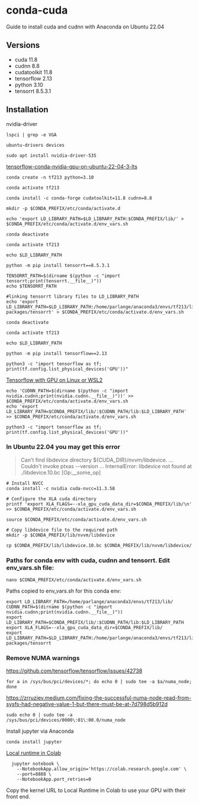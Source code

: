 # conda-cuda
Guide to install cuda and cudnn with Anaconda on Ubuntu 22.04

## Versions

+ cuda 11.8
+ cudnn 8.8
+ cudatoolkit 11.8
+ tensorflow 2.13
+ python 3.10
+ tensorrt 8.5.3.1

## Installation

nvidia-driver

```
lspci | grep -e VGA

ubuntu-drivers devices

sudo apt install nvidia-driver-535

```

[tensorflow-conda-nvidia-gpu-on-ubuntu-22-04-3-lts](https://medium.com/@dev-charodeyka/tensorflow-conda-nvidia-gpu-on-ubuntu-22-04-3-lts-ad61c1d9ee32)



```
conda create -n tf213 python=3.10

conda activate tf213

conda install -c conda-forge cudatoolkit=11.8 cudnn=8.8
```


```
mkdir -p $CONDA_PREFIX/etc/conda/activate.d

echo 'export LD_LIBRARY_PATH=$LD_LIBRARY_PATH:$CONDA_PREFIX/lib/' > $CONDA_PREFIX/etc/conda/activate.d/env_vars.sh

conda deactivate
```


```
conda activate tf213

echo $LD_LIBRARY_PATH

python -m pip install tensorrt==8.5.3.1

TENSORRT_PATH=$(dirname $(python -c "import tensorrt;print(tensorrt.__file__)"))
echo $TENSORRT_PATH

#linking tensorrt library files to LD_LIBRARY_PATH
echo 'export LD_LIBRARY_PATH=$LD_LIBRARY_PATH:/home/parlange/anaconda3/envs/tf213/lib/python3.10/site-packages/tensorrt' > $CONDA_PREFIX/etc/conda/activate.d/env_vars.sh

conda deactivate
```

```
conda activate tf213

echo $LD_LIBRARY_PATH

python -m pip install tensorflow==2.13

python3 -c "import tensorflow as tf; print(tf.config.list_physical_devices('GPU'))"

```


[Tensorflow with GPU on Linux or WSL2](https://medium.com/@mass.thanapol/tensorflow-with-gpu-on-linux-or-wsl2-10b02fd19924)


```
echo 'CUDNN_PATH=$(dirname $(python -c "import nvidia.cudnn;print(nvidia.cudnn.__file__)"))' >> $CONDA_PREFIX/etc/conda/activate.d/env_vars.sh
echo 'export LD_LIBRARY_PATH=$CONDA_PREFIX/lib/:$CUDNN_PATH/lib:$LD_LIBRARY_PATH' >> $CONDA_PREFIX/etc/conda/activate.d/env_vars.sh

python3 -c "import tensorflow as tf; print(tf.config.list_physical_devices('GPU'))"
```

### In Ubuntu 22.04 you may get this error
> Can't find libdevice directory ${CUDA_DIR}/nvvm/libdevice.
...
Couldn't invoke ptxas --version
...
InternalError: libdevice not found at ./libdevice.10.bc [Op:__some_op]


```
# Install NVCC
conda install -c nvidia cuda-nvcc=11.3.58

# Configure the XLA cuda directory
printf 'export XLA_FLAGS=--xla_gpu_cuda_data_dir=$CONDA_PREFIX/lib/\n' >> $CONDA_PREFIX/etc/conda/activate.d/env_vars.sh

source $CONDA_PREFIX/etc/conda/activate.d/env_vars.sh

# Copy libdevice file to the required path
mkdir -p $CONDA_PREFIX/lib/nvvm/libdevice

cp $CONDA_PREFIX/lib/libdevice.10.bc $CONDA_PREFIX/lib/nvvm/libdevice/
```


### Paths for conda env with cuda, cudnn and tensorrt. Edit env_vars.sh file:

```
nano $CONDA_PREFIX/etc/conda/activate.d/env_vars.sh
```

Paths copied to env_vars.sh for this conda env:

```
export LD_LIBRARY_PATH=/home/parlange/anaconda3/envs/tf213/lib/
CUDNN_PATH=$(dirname $(python -c "import nvidia.cudnn;print(nvidia.cudnn.__file__)"))
export LD_LIBRARY_PATH=$CONDA_PREFIX/lib/:$CUDNN_PATH/lib:$LD_LIBRARY_PATH
export XLA_FLAGS=--xla_gpu_cuda_data_dir=$CONDA_PREFIX/lib/
export LD_LIBRARY_PATH=$LD_LIBRARY_PATH:/home/parlange/anaconda3/envs/tf213/lib/python3.10/site-packages/tensorrt
```

### Remove NUMA warnings 
https://github.com/tensorflow/tensorflow/issues/42738
```
for a in /sys/bus/pci/devices/*; do echo 0 | sudo tee -a $a/numa_node; done
```
https://zrruziev.medium.com/fixing-the-successful-numa-node-read-from-sysfs-had-negative-value-1-but-there-must-be-at-7d798d5b912d

```
sudo echo 0 | sudo tee -a /sys/bus/pci/devices/0000\:01\:00.0/numa_node
```


Install jupyter via Anaconda

```
conda install jupyter
```

[Local runtime in Colab](https://research.google.com/colaboratory/local-runtimes.html)

```
  jupyter notebook \
    --NotebookApp.allow_origin='https://colab.research.google.com' \
    --port=8888 \
    --NotebookApp.port_retries=0
```

Copy the kernel URL to Local Runtime in Colab to use your GPU with their front end.

